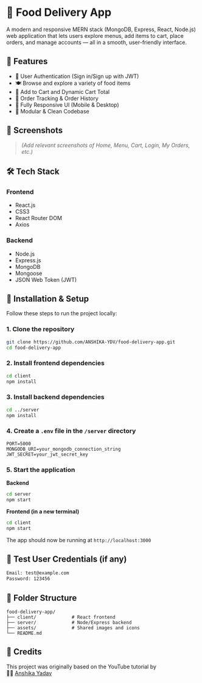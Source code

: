 # 🍔 Food Delivery App

A modern and responsive MERN stack (MongoDB, Express, React, Node.js) web application that lets users explore menus, add items to cart, place orders, and manage accounts — all in a smooth, user-friendly interface.

## 🚀 Features

- 🔐 User Authentication (Sign in/Sign up with JWT)
- 🍽️ Browse and explore a variety of food items
- 🛒 Add to Cart and Dynamic Cart Total
- 🧾 Order Tracking & Order History
- 📱 Fully Responsive UI (Mobile & Desktop)
- 📂 Modular & Clean Codebase

## 📸 Screenshots

> *(Add relevant screenshots of Home, Menu, Cart, Login, My Orders, etc.)*

## 🛠️ Tech Stack

### Frontend
- React.js
- CSS3
- React Router DOM
- Axios

### Backend
- Node.js
- Express.js
- MongoDB
- Mongoose
- JSON Web Token (JWT)

## 🔧 Installation & Setup

Follow these steps to run the project locally:

### 1. Clone the repository
```bash
git clone https://github.com/ANSHIKA-YDV/food-delivery-app.git
cd food-delivery-app
```

### 2. Install frontend dependencies
```bash
cd client
npm install
```

### 3. Install backend dependencies
```bash
cd ../server
npm install
```

### 4. Create a `.env` file in the `/server` directory
```env
PORT=5000
MONGODB_URI=your_mongodb_connection_string
JWT_SECRET=your_jwt_secret_key
```

### 5. Start the application

**Backend**
```bash
cd server
npm start
```

**Frontend (in a new terminal)**
```bash
cd client
npm start
```

The app should now be running at `http://localhost:3000`

## 🧪 Test User Credentials (if any)

```txt
Email: test@example.com
Password: 123456
```

## 📁 Folder Structure

```
food-delivery-app/
├── client/             # React frontend
├── server/             # Node/Express backend
├── assets/             # Shared images and icons
└── README.md
```

## 🙏 Credits

This project was originally based on the YouTube tutorial by   
👩‍💻 [Anshika Yadav](https://github.com/ANSHIKA-YDV)

